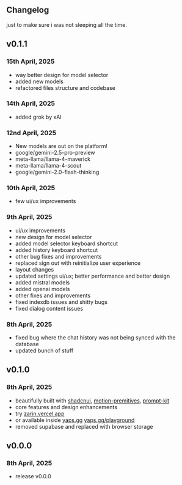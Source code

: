 ## Changelog 

just to make sure i was not sleeping all the time.


## v0.1.1

### 15th April, 2025
- way better design for model selector
- added new models
- refactored files structure and codebase

### 14th April, 2025
- added grok by xAI

### 12nd April, 2025
- New models are out on the platform!
- google/gemini-2.5-pro-preview
- meta-llama/llama-4-maverick
- meta-llama/llama-4-scout
- google/gemini-2.0-flash-thinking

### 10th April, 2025
- few ui/ux improvements

### 9th April, 2025
- ui/ux improvements
- new design for model selector
- added model selector keyboard shortcut
- added history keyboard shortcut
- other bug fixes and improvements
- replaced sign out with reinitialize user experience
- layout changes
- updated settings ui/ux; better performance and better design
- added mistral models
- added openai models
- other fixes and improvements
- fixed indexdb issues and shitty bugs
- fixed dialog content issues

### 8th April, 2025
- fixed bug where the chat history was not being synced with the database
- updated bunch of stuff


## v0.1.0

### 8th April, 2025
- beautifully built with [shadcnui](https://ui.shadcn.com/), [motion-premitives](https://motion-primitives.com), [prompt-kit](https://prompt-kit.com)
- core features and design enhancements
- try [zarin.vercel.app](https://zarin.vercel.app) 
- or available inside [yaps.gg](https://yaps.gg) [yaps.gg/playground](https://yaps.gg/playground)
- removed supabase and replaced with browser storage


## v0.0.0

### 8th April, 2025
- release v0.0.0